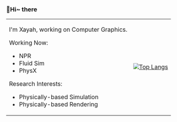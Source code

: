 ### 👋Hi~ there

<table border="0">
<tr>
<td>

I'm Xayah, working on Computer Graphics.

Working Now:

- NPR
- Fluid Sim
- PhysX

Research Interests:

- Physically-based Simulation
- Physically-based Rendering

</td>
<td>
  
[![Top Langs](https://github-readme-stats.vercel.app/api/top-langs/?username=Xayahp)]()

</td>
</tr>
</table>
